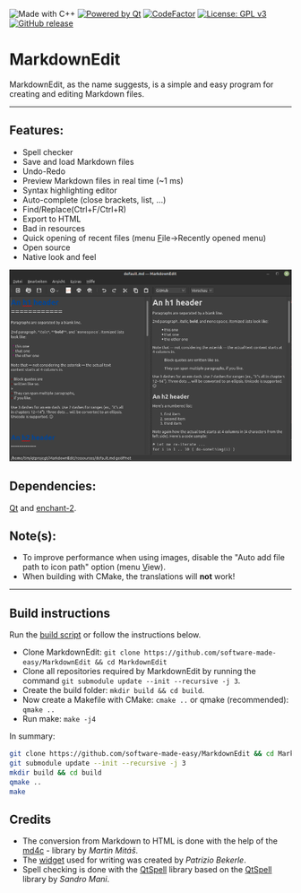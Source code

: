 ![Made with C++](https://forthebadge.com/images/badges/made-with-c-plus-plus.svg)
[![Powered by Qt](https://forthebadge.com/images/badges/powered-by-qt.svg)](https://qt.io)
[![CodeFactor](https://www.codefactor.io/repository/github/software-made-easy/markdownedit/badge/main)](https://www.codefactor.io/repository/github/software-made-easy/markdownedit/overview/main)
[![License: GPL v3](https://img.shields.io/badge/License-GPLv3-blue.svg)](https://www.gnu.org/licenses/gpl-3.0)
[![GitHub release](https://img.shields.io/github/release/software-made-easy/MarkdownEdit.svg)](https://github.com/software-made-easy/MarkdownEdit/releases/)


# MarkdownEdit

MarkdownEdit, as the name suggests, is a simple and easy program for creating and editing Markdown files.

-------

## Features:

- Spell checker
- Save and load Markdown files
- Undo-Redo
- Preview Markdown files in real time (~1 ms)
- Syntax highlighting editor
- Auto-complete (close brackets, list, ...)
- Find/Replace(Ctrl+F/Ctrl+R)
- Export to HTML
- Bad in resources
- Quick opening of recent files (menu <u>F</u>ile->Recently opened menu)
- Open source
- Native look and feel

![Example](doc/images/Example.png)

## Dependencies:
[Qt](https://qt.io/) and [enchant-2](https://github.com/AbiWord/enchant).

## Note(s):
- To improve performance when using images, disable the "Auto add file path to icon path" option (menu <u>V</u>iew).
- When building with CMake, the translations will **not** work!


-------

## Build instructions
Run the [build script](scripts/build.sh) or follow the instructions below.

- Clone MarkdownEdit: `git clone https://github.com/software-made-easy/MarkdownEdit && cd MarkdownEdit`
- Clone all repositories required by MarkdownEdit by running the command `git submodule update --init --recursive -j 3`.
- Create the build folder: `mkdir build && cd build`.
- Now create a Makefile with CMake: `cmake ..` or qmake (recommended): `qmake ..`
- Run make: `make -j4`

In summary:
```bash
git clone https://github.com/software-made-easy/MarkdownEdit && cd MarkdownEdit
git submodule update --init --recursive -j 3
mkdir build && cd build
qmake ..
make
```

## Credits

- The conversion from Markdown to HTML is done with the help of the [md4c](https://github.com/mity/md4c) - library by *Martin Mitáš*.
- The [widget](https://github.com/pbek/qmarkdowntextedit) used for writing was created by *Patrizio Bekerle*.
- Spell checking is done with the [QtSpell](https://github.com/software-made-easy/QtSpell) library based on the [QtSpell](https://github.com/manisandro/qtspell) library by *Sandro Mani*.
